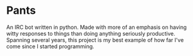 Pants
=====

An IRC bot written in python. Made with more of an emphasis on having witty responses to things than doing anything seriously productive. Spanning several years, this project is my best example of how far I've come since I started programming.
